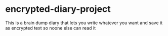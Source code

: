 # encrypted-diary-project
This is a brain dump diary that lets you write whatever you want and save it as encrypted text so noone else can read it
